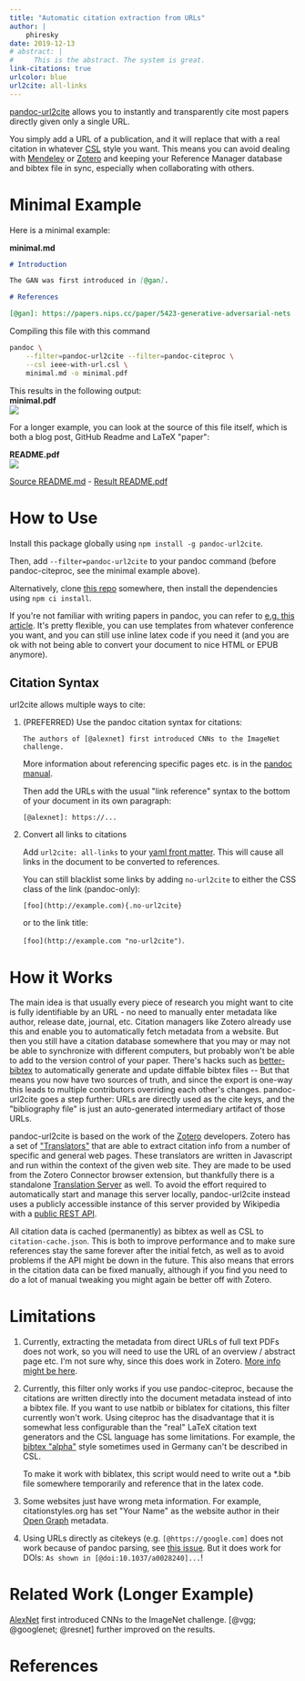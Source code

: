 ```yaml
---
title: "Automatic citation extraction from URLs"
author: |
    phiresky
date: 2019-12-13
# abstract: |
#     This is the abstract. The system is great.
link-citations: true
urlcolor: blue
url2cite: all-links
---
```


[pandoc-url2cite][repo] allows you to instantly and transparently cite most papers directly given only a single URL.

You simply add a URL of a publication, and it will replace that with a real citation in whatever [CSL](https://citationstyles.org/) style you want. This means you can avoid dealing with [Mendeley](https://www.mendeley.com/) or [Zotero][zotero] and keeping your Reference Manager database and bibtex file in sync, especially when collaborating with others.

# Minimal Example

Here is a minimal example:

**minimal.md**

```{.markdown .number-lines}
# Introduction

The GAN was first introduced in [@gan].

# References

[@gan]: https://papers.nips.cc/paper/5423-generative-adversarial-nets
```

Compiling this file with this command

```bash
pandoc \
    --filter=pandoc-url2cite --filter=pandoc-citeproc \
    --csl ieee-with-url.csl \
    minimal.md -o minimal.pdf
```

This results in the following output:  
**minimal.pdf**  
[![](https://github.com/phiresky/pandoc-url2cite/raw/master/example/minimal.png)](https://github.com/phiresky/pandoc-url2cite/blob/master/example/minimal.pdf)

For a longer example, you can look at the source of this file itself, which is both a blog post, GitHub Readme and LaTeX "paper":

**README.pdf**  
[![](https://github.com/phiresky/pandoc-url2cite/raw/master/example/readme.png)][pdf]

[Source README.md](https://raw.githubusercontent.com/phiresky/pandoc-url2cite/master/README.md "no-url2cite") - [Result README.pdf][pdf]

# How to Use

Install this package globally using `npm install -g pandoc-url2cite`.

Then, add `--filter=pandoc-url2cite` to your pandoc command (before pandoc-citeproc, see the minimal example above).

Alternatively, clone [this repo][repo] somewhere, then install the dependencies using `npm ci install`.

If you're not familiar with writing papers in pandoc, you can refer to [e.g. this article](https://opensource.com/article/18/9/pandoc-research-paper). It's pretty flexible, you can use templates from whatever conference you want, and you can still use inline latex code if you need it (and you are ok with not being able to convert your document to nice HTML or EPUB anymore).

## Citation Syntax

url2cite allows multiple ways to cite:

1. (PREFERRED) Use the pandoc citation syntax for citations:

    `The authors of [@alexnet] first introduced CNNs to the ImageNet challenge.`

    More information about referencing specific pages etc. is in the [pandoc manual](https://pandoc.org/MANUAL.html#citations).

    Then add the URLs with the usual "link reference" syntax to the bottom of your document in its own paragraph:

    `[@alexnet]: https://...`

2. Convert all links to citations

    Add `url2cite: all-links` to your [yaml front matter](https://pandoc.org/MANUAL.html#extension-yaml_metadata_block). This will cause all links in the document to be converted to references.

    You can still blacklist some links by adding `no-url2cite` to either the CSS class of the link (pandoc-only):

    `[foo](http://example.com){.no-url2cite}`

    or to the link title:

    `[foo](http://example.com "no-url2cite")`.

# How it Works

The main idea is that usually every piece of research you might want to cite is fully identifiable by an URL - no need to manually enter metadata like author, release date, journal, etc. Citation managers like Zotero already use this and enable you to automatically fetch metadata from a website. But then you still have a citation database somewhere that you may or may not be able to synchronize with different computers, but probably won't be able to add to the version control of your paper. There's hacks such as [better-bibtex](https://github.com/retorquere/zotero-better-bibtex) to automatically generate and update diffable bibtex files -- But that means you now have two sources of truth, and since the export is one-way this leads to multiple contributors overriding each other's changes. pandoc-url2cite goes a step further: URLs are directly used as the cite keys, and the "bibliography file" is just an auto-generated intermediary artifact of those URLs.

pandoc-url2cite is based on the work of the [Zotero] developers. Zotero has a set of ["Translators"](https://www.zotero.org/support/dev/translators) that are able to extract citation info from a number of specific and general web pages. These translators are written in Javascript and run within the context of the given web site. They are made to be used from the Zotero Connector browser extension, but thankfully there is a standalone [Translation Server](https://github.com/zotero/translation-server) as well. To avoid the effort required to automatically start and manage this server locally, pandoc-url2cite instead uses a publicly accessible instance of this server provided by Wikipedia with a [public REST API](https://www.mediawiki.org/wiki/Citoid/API).

All citation data is cached (permanently) as bibtex as well as CSL to `citation-cache.json`. This is both to improve performance and to make sure references stay the same forever after the initial fetch, as well as to avoid problems if the API might be down in the future. This also means that errors in the citation data can be fixed manually, although if you find you need to do a lot of manual tweaking you might again be better off with Zotero.

# Limitations

1. Currently, extracting the metadata from direct URLs of full text PDFs does not work, so you will need to use the URL of an overview / abstract page etc. I'm not sure why, since this does work in Zotero. [More info might be here](https://github.com/zotero/translation-server/issues/70).
2. Currently, this filter only works if you use pandoc-citeproc, because the citations are written directly into the document metadata instead of into a bibtex file. If you want to use natbib or biblatex for citations, this filter currently won't work. Using citeproc has the disadvantage that it is somewhat less configurable than the "real" LaTeX citation text generators and the CSL language has some limitations. For example, the [bibtex "alpha"](https://www.overleaf.com/learn/latex/Bibtex_bibliography_styles) style sometimes used in Germany can't be described in CSL.

    To make it work with biblatex, this script would need to write out a \*.bib file somewhere temporarily and reference that in the latex code.

3. Some websites just have wrong meta information. For example, citationstyles.org has set "Your Name" as the website author in their [Open Graph](https://ogp.me/) metadata.
4. Using URLs directly as citekeys (e.g. `[@https://google.com]` does not work because of pandoc parsing, see [this issue](https://github.com/jgm/pandoc-citeproc/issues/308). But it does work for DOIs: `As shown in [@doi:10.1037/a0028240]...`!

# Related Work (Longer Example)

[AlexNet][alexnet] first introduced CNNs to the ImageNet challenge. [@vgg; @googlenet; @resnet] further improved on the results.

# References

[repo]: https://github.com/phiresky/pandoc-url2cite
[pdf]: https://github.com/phiresky/pandoc-url2cite/blob/master/README.pdf "no-url2cite"
[alexnet]: http://dl.acm.org/citation.cfm?doid=3098997.3065386
[zotero]: https://www.zotero.org/
[@vgg]: https://arxiv.org/abs/1409.1556
[@googlenet]: https://ieeexplore.ieee.org/document/7298594
[@resnet]: https://ieeexplore.ieee.org/document/7780459
